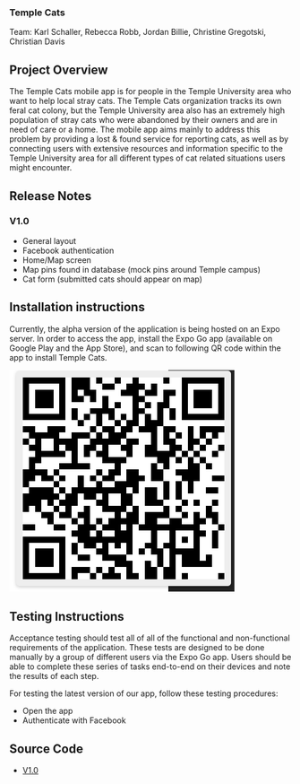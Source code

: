 ### Temple Cats
Team:
Karl Schaller, Rebecca Robb, Jordan Billie, Christine Gregotski, Christian Davis

## Project Overview
The Temple Cats mobile app is for people in the Temple University area who want to help local stray cats. The Temple Cats organization tracks its own feral cat colony, but the Temple University area also has an extremely high population of stray cats who were abandoned by their owners and are in need of care or a home. The mobile app aims mainly to address this problem by providing a lost & found service for reporting cats, as well as by connecting users with extensive resources and information specific to the Temple University area for all different types of cat related situations users might encounter.

## Release Notes
### V1.0
* General layout
* Facebook authentication
* Home/Map screen
* Map pins found in database (mock pins around Temple campus)
* Cat form (submitted cats should appear on map)

## Installation instructions
Currently, the alpha version of the application is being hosted on an Expo server. In order to access the app, install the Expo Go app (available on Google Play and the App Store), and scan to following QR code within the app to install Temple Cats.

![Expo Go QR Code](/QRcode.png)

## Testing Instructions
Acceptance testing should test all of all of the functional and non-functional requirements of the application. These tests are designed to be done manually by a group of different users via the Expo Go app. Users should be able to complete these series of tasks end-to-end on their devices and note the results of each step.

For testing the latest version of our app, follow these testing procedures:
* Open the app
* Authenticate with Facebook

## Source Code
* [V1.0](link)
